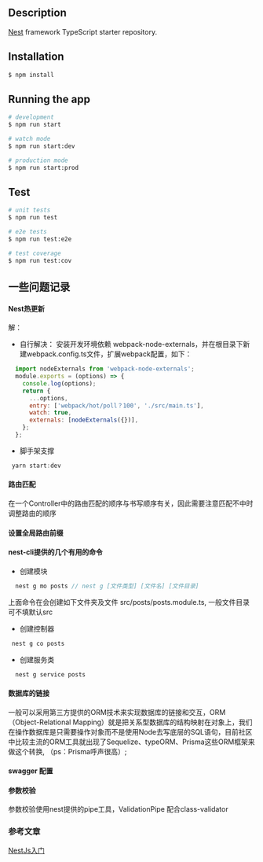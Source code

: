 ## Description

[Nest](https://github.com/nestjs/nest) framework TypeScript starter repository.

## Installation

```bash
$ npm install
```

## Running the app

```bash
# development
$ npm run start

# watch mode
$ npm run start:dev

# production mode
$ npm run start:prod
```

## Test

```bash
# unit tests
$ npm run test

# e2e tests
$ npm run test:e2e

# test coverage
$ npm run test:cov
```

## 一些问题记录
#### Nest热更新 <br>
解：<br>
* 自行解决：
安装开发环境依赖 webpack-node-externals，并在根目录下新建webpack.config.ts文件，扩展webpack配置，如下：
```js
  import nodeExternals from 'webpack-node-externals';
  module.exports = (options) => {
    console.log(options);
    return {
      ...options,
      entry: ['webpack/hot/poll？100', './src/main.ts'],
      watch: true,
      externals: [nodeExternals({})],
    };
  };

```
* 脚手架支撑
```js
 yarn start:dev
```

#### 路由匹配<br>
在一个Controller中的路由匹配的顺序与书写顺序有关，因此需要注意匹配不中时调整路由的顺序

#### 设置全局路由前缀<br>

#### nest-cli提供的几个有用的命令<br>

* 创建模块
```js
  nest g mo posts // nest g [文件类型] [文件名] [文件目录]
```
上面命令在会创建如下文件夹及文件   src/posts/posts.module.ts, 一般文件目录可不填默认src

* 创建控制器
```js
 nest g co posts
```

* 创建服务类
```js
  nest g service posts
```



#### 数据库的链接
一般可以采用第三方提供的ORM技术来实现数据库的链接和交互，ORM（Object-Relational Mapping）就是把关系型数据库的结构映射在对象上，我们在操作数据库是只需要操作对象而不是使用Node去写底层的SQL语句，目前社区中比较主流的ORM工具就出现了Sequelize、typeORM、Prisma这些ORM框架来做这个转换, （ps：Prisma呼声很高）;

#### swagger 配置
#### 参数校验
参数校验使用nest提供的pipe工具，ValidationPipe 配合class-validator


### 参考文章
[NestJs入门](https://mp.weixin.qq.com/s/oprPwqR7Xsg6TmK21CKUuw)
